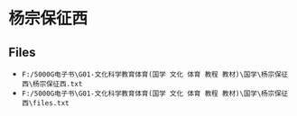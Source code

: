 # 杨宗保征西

## Files

- `F:/5000G电子书\G01-文化科学教育体育(国学 文化 体育 教程 教材)\国学\杨宗保征西\杨宗保征西.txt`
- `F:/5000G电子书\G01-文化科学教育体育(国学 文化 体育 教程 教材)\国学\杨宗保征西\files.txt`

